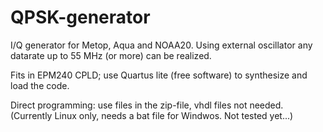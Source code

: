 # QPSK-generator
I/Q generator for Metop, Aqua and NOAA20.
Using external oscillator any datarate up to 55 MHz (or more) can be realized.

Fits in EPM240 CPLD; use Quartus lite (free software) to synthesize and load the code.

Direct programming: use files in the zip-file, vhdl files not needed.
(Currently Linux only, needs a bat file for Windwos. Not tested yet...)
